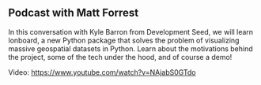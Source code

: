 ## Podcast with Matt Forrest

In this conversation with Kyle Barron from Development Seed, we will learn lonboard, a new Python package that solves the problem of visualizing massive geospatial datasets in Python. Learn about the motivations behind the project, some of the tech under the hood, and of course a demo!

Video: https://www.youtube.com/watch?v=NAjabS0GTdo
